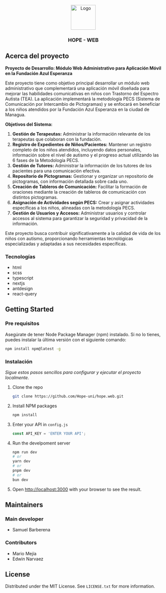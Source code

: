 
<!-- PROJECT LOGO -->
<br />
<div align="center">
  <a href="https://github.com/othneildrew/Best-README-Template">
    <img src="https://avatars.githubusercontent.com/u/158122848?s=400&u=175d02c6e0d435be1bae60e66ddeff812b974eab&v=4" alt="Logo" width="80" height="80">
  </a>

  <h3 align="center">HOPE - WEB</h3>
  
</div>


<!-- ABOUT THE PROJECT -->
## Acerca del proyecto

**Proyecto de Desarrollo: Módulo Web Administrativo para Aplicación Móvil en la Fundación Azul Esperanza**

Este proyecto tiene como objetivo principal desarrollar un módulo web administrativo que complementará una aplicación móvil diseñada para mejorar las habilidades comunicativas en niños con Trastorno del Espectro Autista (TEA). La aplicación implementará la metodología PECS (Sistema de Comunicación por Intercambio de Pictogramas) y se enfocará en beneficiar a los niños atendidos por la Fundación Azul Esperanza en la ciudad de Managua.

**Objetivos del Sistema:**
1. **Gestión de Terapeutas:** Administrar la información relevante de los terapeutas que colaboran con la fundación.
2. **Registro de Expedientes de Niños/Pacientes:** Mantener un registro completo de los niños atendidos, incluyendo datos personales, información sobre el nivel de autismo y el progreso actual utilizando las 6 fases de la Metodología PECS.
3. **Gestión de Tutores:** Administrar la información de los tutores de los pacientes para una comunicación efectiva.
4. **Repositorio de Pictogramas:** Gestionar y organizar un repositorio de pictogramas, con información detallada sobre cada uno.
5. **Creación de Tableros de Comunicación:** Facilitar la formación de oraciones mediante la creación de tableros de comunicación con distintos pictogramas.
6. **Asignación de Actividades según PECS:** Crear y asignar actividades específicas a los niños, alineadas con la metodología PECS.
7. **Gestión de Usuarios y Accesos:** Administrar usuarios y controlar accesos al sistema para garantizar la seguridad y privacidad de la información.

Este proyecto busca contribuir significativamente a la calidad de vida de los niños con autismo, proporcionando herramientas tecnológicas especializadas y adaptadas a sus necesidades específicas.



### Tecnologías

* html
* scss
* typescript
* nextjs
* antdesign
* react-query


<!-- GETTING STARTED -->
## Getting Started

### Pre requisitos

Asegúrate de tener Node Package Manager (npm) instalado. Si no lo tienes, puedes instalar la última versión con el siguiente comando:
  ```sh
  npm install npm@latest -g
  ```

### Instalación

_Sigue estos pasos sencillos para configurar y ejecutar el proyecto localmente._

1. Clone the repo
   ```sh
   git clone https://github.com/Hope-uni/hope.web.git
   ```
3. Install NPM packages
   ```sh
   npm install
   ```
4. Enter your API in `config.js`
   ```js
   const API_KEY = 'ENTER YOUR API';
   ```
5. Run the develpoment server
    ```bash
    npm run dev
    # or
    yarn dev
    # or
    pnpm dev
    # or
    bun dev
    ```
6. Open [http://localhost:3000](http://localhost:3000) with your browser to see the result.


<!-- Maintainers -->
## Maintainers

### Main developer

* Samuel Barberena

### Contributors

* Mario Mejía
* Edwin Narvaez



<!-- LICENSE -->
## License

Distributed under the MIT License. See `LICENSE.txt` for more information.
